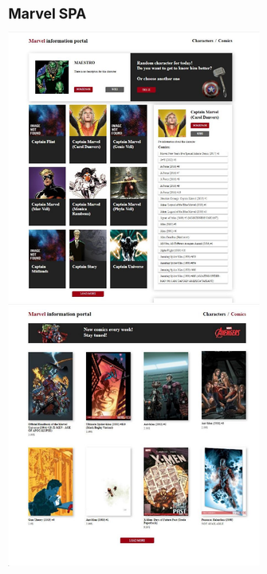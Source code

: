 # Marvel SPA
 <img src="./src/assets/marvel_screen.jpg"/>
   <img src="./src/assets/marvel_comics.jpg"/>

